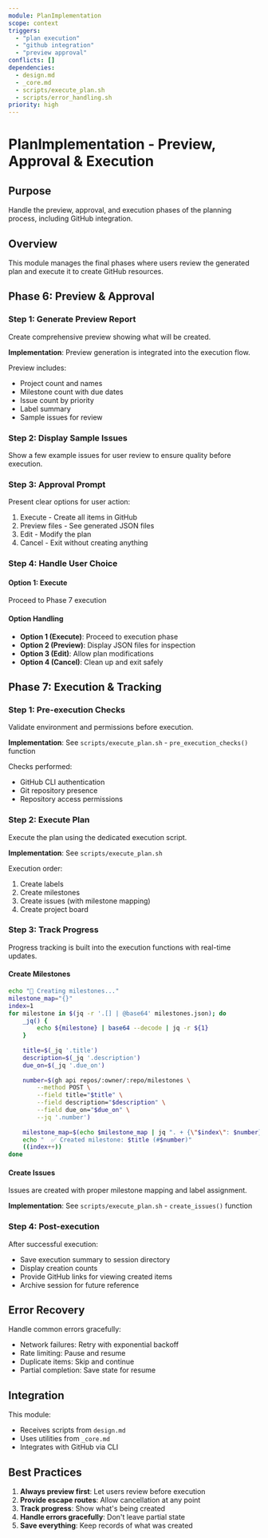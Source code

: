 ```yaml
---
module: PlanImplementation  
scope: context
triggers: 
  - "plan execution"
  - "github integration"
  - "preview approval"
conflicts: []
dependencies:
  - design.md
  - _core.md
  - scripts/execute_plan.sh
  - scripts/error_handling.sh
priority: high
---
```


# PlanImplementation - Preview, Approval & Execution

## Purpose
Handle the preview, approval, and execution phases of the planning process, including GitHub integration.

## Overview
This module manages the final phases where users review the generated plan and execute it to create GitHub resources.

## Phase 6: Preview & Approval

### Step 1: Generate Preview Report

Create comprehensive preview showing what will be created.

**Implementation**: Preview generation is integrated into the execution flow.

Preview includes:
- Project count and names
- Milestone count with due dates
- Issue count by priority
- Label summary
- Sample issues for review

### Step 2: Display Sample Issues

Show a few example issues for user review to ensure quality before execution.

### Step 3: Approval Prompt

Present clear options for user action:
1. Execute - Create all items in GitHub
2. Preview files - See generated JSON files  
3. Edit - Modify the plan
4. Cancel - Exit without creating anything

### Step 4: Handle User Choice

#### Option 1: Execute
Proceed to Phase 7 execution

#### Option Handling

- **Option 1 (Execute)**: Proceed to execution phase
- **Option 2 (Preview)**: Display JSON files for inspection
- **Option 3 (Edit)**: Allow plan modifications
- **Option 4 (Cancel)**: Clean up and exit safely

## Phase 7: Execution & Tracking

### Step 1: Pre-execution Checks

Validate environment and permissions before execution.

**Implementation**: See `scripts/execute_plan.sh` - `pre_execution_checks()` function

Checks performed:
- GitHub CLI authentication
- Git repository presence
- Repository access permissions

### Step 2: Execute Plan

Execute the plan using the dedicated execution script.

**Implementation**: See `scripts/execute_plan.sh`

Execution order:
1. Create labels
2. Create milestones
3. Create issues (with milestone mapping)
4. Create project board

### Step 3: Track Progress

Progress tracking is built into the execution functions with real-time updates.

#### Create Milestones
```bash
echo "🎯 Creating milestones..."
milestone_map="{}"
index=1
for milestone in $(jq -r '.[] | @base64' milestones.json); do
    _jq() {
        echo ${milestone} | base64 --decode | jq -r ${1}
    }
    
    title=$(_jq '.title')
    description=$(_jq '.description')
    due_on=$(_jq '.due_on')
    
    number=$(gh api repos/:owner/:repo/milestones \
        --method POST \
        --field title="$title" \
        --field description="$description" \
        --field due_on="$due_on" \
        --jq '.number')
    
    milestone_map=$(echo $milestone_map | jq ". + {\"$index\": $number}")
    echo "  ✅ Created milestone: $title (#$number)"
    ((index++))
done
```

#### Create Issues

Issues are created with proper milestone mapping and label assignment.

**Implementation**: See `scripts/execute_plan.sh` - `create_issues()` function

### Step 4: Post-execution

After successful execution:
- Save execution summary to session directory
- Display creation counts
- Provide GitHub links for viewing created items
- Archive session for future reference

## Error Recovery

Handle common errors gracefully:
- Network failures: Retry with exponential backoff
- Rate limiting: Pause and resume
- Duplicate items: Skip and continue
- Partial completion: Save state for resume

## Integration

This module:
- Receives scripts from `design.md`
- Uses utilities from `_core.md`
- Integrates with GitHub via CLI

## Best Practices

1. **Always preview first**: Let users review before execution
2. **Provide escape routes**: Allow cancellation at any point
3. **Track progress**: Show what's being created
4. **Handle errors gracefully**: Don't leave partial state
5. **Save everything**: Keep records of what was created